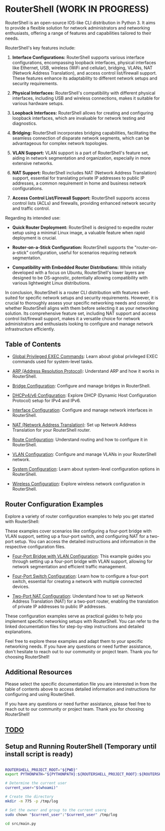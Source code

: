 # RouterShell                                           (WORK IN PROGRESS)

RouterShell is an open-source IOS-like CLI distribution in Python 3. It aims to provide a flexible solution for network administrators and networking enthusiasts, offering a range of features and capabilities tailored to their needs.

RouterShell's key features include:

1. **Interface Configurations:** RouterShell supports various interface configurations, encompassing loopback interfaces, physical interfaces like Ethernet, USB, wireless (WiFi and cellular), bridging, VLANs, NAT (Network Address Translation), and access control list/firewall support. These features enhance its adaptability to different network setups and security requirements.

2. **Physical Interfaces:** RouterShell's compatibility with different physical interfaces, including USB and wireless connections, makes it suitable for various hardware setups.

3. **Loopback Interfaces:** RouterShell allows for creating and configuring loopback interfaces, which are invaluable for network testing and diagnostics.

4. **Bridging:** RouterShell incorporates bridging capabilities, facilitating the seamless connection of disparate network segments, which can be advantageous for complex network topologies.

5. **VLAN Support:** VLAN support is a part of RouterShell's feature set, aiding in network segmentation and organization, especially in more extensive networks.

6. **NAT Support:** RouterShell includes NAT (Network Address Translation) support, essential for translating private IP addresses to public IP addresses, a common requirement in home and business network configurations.

7. **Access Control List/Firewall Support:** RouterShell supports access control lists (ACLs) and firewalls, providing enhanced network security and traffic control.

Regarding its intended use:

- **Quick Router Deployment:** RouterShell is designed to expedite router setup using a minimal Linux image, a valuable feature when rapid deployment is crucial.

- **Router-on-a-Stick Configuration:** RouterShell supports the "router-on-a-stick" configuration, useful for scenarios requiring network segmentation.

- **Compatibility with Embedded Router Distributions:** While initially developed with a focus on Ubuntu, RouterShell's lower layers are designed to be OS-agnostic, potentially allowing compatibility with various lightweight Linux distributions.

In conclusion, RouterShell is a router CLI distribution with features well-suited for specific network setups and security requirements. However, it is crucial to thoroughly assess your specific networking needs and consider whether RouterShell aligns with them before selecting it as your networking solution. Its comprehensive feature set, including NAT support and access control list/firewall support, makes it a versatile choice for network administrators and enthusiasts looking to configure and manage network infrastructure efficiently.

## Table of Contents

- [Global Privileged EXEC Commands](doc/global_priv_exec_cmd.md): Learn about global privileged EXEC commands used for system-level tasks.

- [ARP (Address Resolution Protocol)](doc/arp.md): Understand ARP and how it works in RouterShell.

- [Bridge Configuration](doc/bridge.md): Configure and manage bridges in RouterShell.

- [DHCPv4/v6 Configuration](doc/dhcp.md): Explore DHCP (Dynamic Host Configuration Protocol) setup for IPv4 and IPv6.

- [Interface Configuration](doc/interface.md): Configure and manage network interfaces in RouterShell.

- [NAT (Network Address Translation)](doc/nat.md): Set up Network Address Translation for your RouterShell router.

- [Route Configuration](doc/route.md): Understand routing and how to configure it in RouterShell.

- [VLAN Configuration](doc/vlan.md): Configure and manage VLANs in your RouterShell network.

- [System Configuration](doc/system.md): Learn about system-level configuration options in RouterShell.

- [Wireless Configuration](doc/wireless.md): Explore wireless network configuration in RouterShell.

## Router Configuration Examples

Explore a variety of router configuration examples to help you get started with RouterShell:

These examples cover scenarios like configuring a four-port bridge with VLAN support, setting up a four-port switch, and configuring NAT for a two-port setup. You can access the detailed instructions and information in the respective configuration files.

- [Four-Port Bridge with VLAN Configuration](doc/four_port_bridge_vlan_config.md): This example guides you through setting up a four-port bridge with VLAN support, allowing for network segmentation and efficient traffic management.

- [Four-Port Switch Configuration](doc/four_port_switch_config.md): Learn how to configure a four-port switch, essential for creating a network with multiple connected devices.

- [Two-Port NAT Configuration](doc/two_port_nat_config.md): Understand how to set up Network Address Translation (NAT) for a two-port router, enabling the translation of private IP addresses to public IP addresses.

These configuration examples serve as practical guides to help you implement specific networking setups with RouterShell. You can refer to the linked documentation files for step-by-step instructions and detailed explanations.

Feel free to explore these examples and adapt them to your specific networking needs. If you have any questions or need further assistance, don't hesitate to reach out to our community or project team. Thank you for choosing RouterShell!

## Additional Resources

Please select the specific documentation file you are interested in from the table of contents above to access detailed information and instructions for configuring and using RouterShell.

If you have any questions or need further assistance, please feel free to reach out to our community or project team. Thank you for choosing RouterShell!

## [TODO](todo.md)

## Setup and Running RouterShell (Temporary until install script is ready)

```bash

ROUTERSHELL_PROJECT_ROOT="${PWD}"
export PYTHONPATH="${PYTHONPATH}:${ROUTERSHELL_PROJECT_ROOT}:${ROUTERSHELL_PROJECT_ROOT}/src:${ROUTERSHELL_PROJECT_ROOT}/lib:${ROUTERSHELL_PROJECT_ROOT}/test"

# Determine the current user
current_user="$(whoami)"

# Create the directory
mkdir -m 775 -p /tmp/log

# Set the owner and group to the current userq  
sudo chown "$current_user":"$current_user" /tmp/log

cd src/main.py

```

